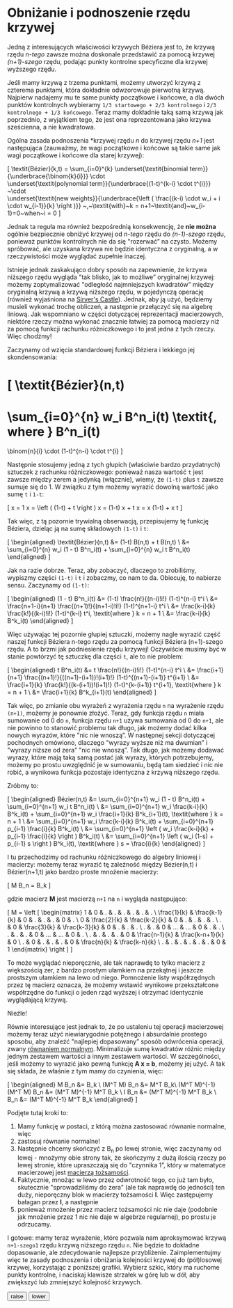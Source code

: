 # Obniżanie i podnoszenie rzędu krzywej

Jedną z interesujących właściwości krzywych Béziera jest to, że krzywą rzędu *n-tego* zawsze można doskonale przedstawić za pomocą krzywej *(n+1)-szego* rzędu, podając punkty kontrolne specyficzne dla krzywej wyższego rzędu.

Jeśli mamy krzywą z trzema punktami, możemy utworzyć krzywą z czterema punktami, która dokładnie odwzorowuje pierwotną krzywą. Najpierw nadajemy mu te same punkty początkowe i końcowe, a dla dwóch punktów kontrolnych wybieramy `1/3 startowego + 2/3 kontrolnego` i `2/3 kontrolnego + 1/3 końcowego`. Teraz mamy dokładnie taką samą krzywą jak poprzednio, z wyjątkiem tego, że jest ona reprezentowana jako krzywa sześcienna, a nie kwadratowa.

Ogólna zasada podnoszenia *krzywej rzędu *n* do krzywej rzędu *n+1* jest następująca (zauważmy, że wagi początkowe i końcowe są takie same jak wagi początkowe i końcowe dla starej krzywej):

\[
  \textit{Bézier}(k,t) = \sum_{i=0}^{k}
                \underset{\textit{binomial term}}{\underbrace{\binom{k}{i}}}
                \cdot\
                \underset{\textit{polynomial term}}{\underbrace{(1-t)^{k-i} \cdot t^{i}}}
                ~\cdot \
                \underset{\textit{new weights}}{\underbrace{\left ( \frac{(k-i) \cdot w_i + i \cdot w_{i-1}}{k} \right )}}
  ~,~\textit{with}~k = n+1~\textit{and}~w_{i-1}=0~when~i = 0
\]

Jednak ta reguła ma również bezpośrednią konsekwencję, że **nie można** ogólnie bezpiecznie obniżyć krzywej od *n-tego* rzędu do *(n-1)-szego* rzędu, ponieważ punktów kontrolnych nie da się "rozerwać” na czysto. Możemy spróbować, ale uzyskana krzywa nie będzie identyczna z oryginalną, a w rzeczywistości może wyglądać zupełnie inaczej.

Istnieje jednak zaskakująco dobry sposób na zapewnienie, że krzywa niższego rzędu wygląda "tak blisko, jak to możliwe” oryginalnej krzywej: możemy zoptymalizować "odległość najmniejszych kwadratów” między oryginalną krzywą a krzywą niższego rzędu, w pojedynczą operację (również wyjaśniona na [Sirver's Castle](https://www.sirver.net/blog/2011/08/23/degree-reduction-of-bezier-curves/)). Jednak, aby ją użyć, będziemy musieli wykonać trochę obliczeń, a następnie przełączyć się na algebrę liniową. Jak wspomniano w części dotyczącej reprezentacji macierzowych, niektóre rzeczy można wykonać znacznie łatwiej za pomocą macierzy niż za pomocą funkcji rachunku różniczkowego i to jest jedna z tych rzeczy. Więc chodźmy!

Zaczynamy od wzięcia standardowej funkcji Béziera i lekkiego jej skondensowania:

\[
  \textit{Bézier}(n,t)
  =
  \sum_{i=0}^{n} w_i B^n_i(t)
  \textit{, where }
  B^n_i(t)
  =
  \binom{n}{i} \cdot (1-t)^{n-i} \cdot t^{i}
\]

Następnie stosujemy jedną z tych głupich (właściwie bardzo przydatnych) sztuczek z rachunku różniczkowego: ponieważ nasza wartość `t` jest zawsze między zerem a jedynką (włącznie), wiemy, że `(1-t)` plus `t` zawsze sumuje się do 1. W związku z tym możemy wyrazić dowolną wartość jako sumę `t` i `1-t`:

\[
  x = 1 x = \left ( (1-t) + t \right ) x = (1-t) x + t x = x (1-t) + x t
\]

Tak więc, z tą pozornie trywialną obserwacją, przepisujemy tę funkcję Béziera, dzieląc ją na sumę składowych `(1-t)` i `t`:

\[
  \begin{aligned}
    \textit{Bézier}(n,t) &= (1-t) B(n,t) + t B(n,t) \\
                &= \sum_{i=0}^{n} w_i (1 - t) B^n_i(t) + \sum_{i=0}^{n} w_i t B^n_i(t)
  \end{aligned}
\]

Jak na razie dobrze. Teraz, aby zobaczyć, dlaczego to zrobiliśmy, wypiszmy części `(1-t)` i `t` i zobaczmy, co nam to da. Obiecuję, to nabierze sensu. Zaczynamy od `(1-t)`:

\[
  \begin{aligned}
    (1 - t) B^n_i(t) &= (1-t) \frac{n!}{(n-i)!i!}  (1-t)^{n-i} t^i \\
                     &= \frac{n+1-i}{n+1} \frac{(n+1)!}{(n+1-i)!i!} (1-t)^{n+1-i} t^i \\
                     &= \frac{k-i}{k} \frac{k!}{(k-i)!i!} (1-t)^{k-i} t^i, \textit{where } k = n + 1 \\
                     &= \frac{k-i}{k} B^k_i(t)
  \end{aligned}
\]

Więc używając tej pozornie głupiej sztuczki, możemy nagle wyrazić część naszej funkcji Béziera n-tego rzędu za pomocą funkcji Béziera (n+1)-szego rzędu. A to brzmi jak podniesienie rzędu krzywej! Oczywiście musimy być w stanie powtórzyć tę sztuczkę dla części `t`, ale to nie problem:

\[
  \begin{aligned}
    t B^n_i(t) &= t \frac{n!}{(n-i)!i!} (1-t)^{n-i} t^i \\
               &= \frac{i+1}{n+1} \frac{(n+1)!}{((n+1)-(i+1))!(i+1)!} (1-t)^{(n+1)-(i+1)} t^{i+1} \\
               &= \frac{i+1}{k} \frac{k!}{(k-(i+1))!(i+1)!} (1-t)^{k-(i+1)} t^{i+1}, \textit{where } k = n + 1 \\
               &= \frac{i+1}{k} B^k_{i+1}(t)
  \end{aligned}
\]

Tak więc, po zmianie obu wyrażeń z wyrażenia rzędu `n` na wyrażenie rzędu `(n+1)`, możemy je ponownie złożyć. Teraz, gdy funkcja rzędu `n` miała sumowanie od 0 do `n`, funkcja rzędu `n+1` używa sumowania od 0 do `n+1`, ale nie powinno to stanowić problemu tak długo, jak możemy dodać kilka nowych wyrazów, które "nic nie wnoszą”. W następnej sekcji dotyczącej pochodnych omówiono, dlaczego "wyrazy wyższe niż ma dwumian” i "wyrazy niższe od zera” "nic nie wnoszą”. Tak długo, jak możemy dodawać wyrazy, które mają taką samą postać jak wyrazy, których potrzebujemy, możemy po prostu uwzględnić je w sumowaniu, będą tam siedzieć i nic nie robić, a wynikowa funkcja pozostaje identyczna z krzywą niższego rzędu.

Zróbmy to:

\[
  \begin{aligned}
    Bézier(n,t) &= \sum_{i=0}^{n+1} w_i (1 - t) B^n_i(t) + \sum_{i=0}^{n+1} w_i t B^n_i(t) \\
                &= \sum_{i=0}^{n+1} w_i \frac{k-i}{k} B^k_i(t) + \sum_{i=0}^{n+1} w_i \frac{i+1}{k} B^k_{i+1}(t), \textit{where } k = n + 1 \\
                &= \sum_{i=0}^{n+1} w_i \frac{k-i}{k} B^k_i(t) + \sum_{i=0}^{n+1} p_{i-1} \frac{i}{k} B^k_i(t) \\
                &= \sum_{i=0}^{n+1} \left ( w_i \frac{k-i}{k} + p_{i-1} \frac{i}{k} \right ) B^k_i(t) \\
                &= \sum_{i=0}^{n+1} \left ( w_i (1-s) + p_{i-1} s \right ) B^k_i(t), \textit{where } s = \frac{i}{k}
  \end{aligned}
\]

I tu przechodzimy od rachunku różniczkowego do algebry liniowej i macierzy: możemy teraz wyrazić tę zależność między Bézier(n,t) i Bézier(n+1,t) jako bardzo proste mnożenie macierzy:

\[
  M B_n = B_k
\]

gdzie macierz **M** jest macierzą `n+1` na `n` i wygląda następująco:

\[
M =
\left [
\begin{matrix}
     1      &        0      &        .      &        .      &  .  &       .       &         .       & . \\
\frac{1}{k} & \frac{k-1}{k} &        0      &        .      &  .  &       .       &         0       & . \\
     0      & \frac{2}{k}   & \frac{k-2}{k} &        0      &  .  &       .       &         .       & . \\
     .      &        0      & \frac{3}{k}   & \frac{k-3}{k} &  0  &       .       &         .       & . \\
     .      &        .      &        0      &       ...     & ... &       0       &         .       & . \\
     .      &        .      &        .      &        0      & ... &      ...      &         0       & . \\
     .      &        .      &        .      &        .      &  0  & \frac{n-1}{k} & \frac{k-n+1}{k} & 0 \\
     .      &        0      &        .      &        .      &  .  &       0       & \frac{n}{k}     & \frac{k-n}{k} \\
     .      &        .      &        .      &        .      &  .  &       .       &         0       & 1
\end{matrix}
\right ]
\]

To może wyglądać nieporęcznie, ale tak naprawdę to tylko macierz z większością zer, z bardzo prostym ułamkiem na przekątnej i jeszcze prostszym ułamkiem na lewo od niego. Pomnożenie listy współrzędnych przez tę macierz oznacza, że możemy wstawić wynikowe przekształcone współrzędne do funkcji o jeden rząd wyższej i otrzymać identycznie wyglądającą krzywą.

Nieźle!

Równie interesujące jest jednak to, że po ustaleniu tej operacji macierzowej możemy teraz użyć niewiarygodnie potężnego i absurdalnie prostego sposobu, aby znaleźć "najlepiej dopasowany” sposób odwrócenia operacji, zwany [równaniem normalnym](https://mathworld.wolfram.com/NormalEquation.html). Minimalizuje sumę kwadratów różnic między jednym zestawem wartości a innym zestawem wartości. W szczególności, jeśli możemy to wyrazić jako pewną funkcję **A x = b**, możemy jej użyć. A tak się składa, że właśnie z tym mamy do czynienia, więc:

\[
\begin{aligned}
  M B_n &= B_k \\
  (M^T M) B_n &= M^T B_k\\
  (M^T M)^{-1} (M^T M) B_n &= (M^T M)^{-1} M^T B_k \\
  I B_n &= (M^T M)^{-1} M^T B_k \\
  B_n &= (M^T M)^{-1} M^T B_k
\end{aligned}
\]

Podjęte tutaj kroki to:

1. Mamy funkcję w postaci, z którą można zastosować równanie normalne, więc
2. zastosuj równanie normalne!
3. Następnie chcemy skończyć z B<sub>n</sub> po lewej stronie, więc zaczynamy od lewej - mnożymy obie strony tak, że skończymy z dużą ilością rzeczy po lewej stronie, które upraszczają się do "czynnika 1”, który w matematyce macierzowej jest [macierzą tożsamości](https://en.wikipedia.org/wiki/Identity_matrix).
4. Faktycznie, mnożąc w lewo przez odwrotność tego, co już tam było, skutecznie "sprowadziliśmy do zera” (ale tak naprawdę do jedności) ten duży, nieporęczny blok w macierzy tożsamości **I**. Więc zastępujemy bałagan przez **I**, a następnie
5. ponieważ mnożenie przez macierz tożsamości nic nie daje (podobnie jak mnożenie przez 1 nic nie daje w algebrze regularnej), po prostu je odrzucamy.

I gotowe: mamy teraz wyrażenie, które pozwala nam aproksymować krzywą `n+1-szego1` rzędu krzywą niższego rzędu `n`. Nie będzie to dokładne dopasowanie, ale zdecydowanie najlepsze przybliżenie. Zaimplementujmy więc te zasady podnoszenia i obniżania kolejności krzywej do (pół)losowej krzywej, korzystając z poniższej grafiki. Wybierz szkic, który ma ruchome punkty kontrolne, i naciskaj klawisze strzałek w górę lub w dół, aby zwiększyć lub zmniejszyć kolejność krzywych.


<graphics-element title="Krzywa Béziera o zmiennego rzędu" src="./reorder.js">
  <button class="raise">raise</button>
  <button class="lower">lower</button>
</graphics-element>
